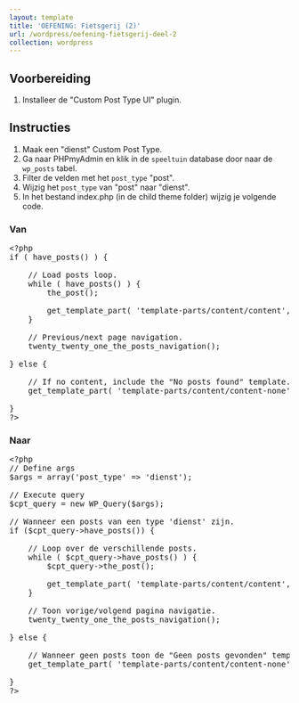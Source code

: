 ```yaml
---
layout: template
title: 'OEFENING: Fietsgerij (2)'
url: /wordpress/oefening-fietsgerij-deel-2
collection: wordpress
---
```


## Voorbereiding
1. Installeer de "Custom Post Type UI" plugin.

## Instructies
1. Maak een "dienst" Custom Post Type. 
2. Ga naar PHPmyAdmin en klik in de <code>speeltuin</code> database door naar de <code>wp_posts</code> tabel.
3. Filter de velden met het <code>post_type</code> "post".
4. Wijzig het <code>post_type</code> van "post" naar "dienst".
5. In het bestand index.php (in de child theme folder) wijzig je volgende code.

### Van

<pre>
&lt;?php
if ( have_posts() ) {

    // Load posts loop.
    while ( have_posts() ) {
        the_post();

        get_template_part( 'template-parts/content/content', get_theme_mod( 'display_excerpt_or_full_post', 'excerpt' ) );
    }

    // Previous/next page navigation.
    twenty_twenty_one_the_posts_navigation();

} else {

    // If no content, include the "No posts found" template.
    get_template_part( 'template-parts/content/content-none' );

}
?&gt;
</pre>  

### Naar

<pre>
&lt;?php
// Define args
$args = array('post_type' => 'dienst');

// Execute query
$cpt_query = new WP_Query($args);

// Wanneer een posts van een type 'dienst' zijn.
if ($cpt_query->have_posts()) {

    // Loop over de verschillende posts.
    while ( $cpt_query->have_posts() ) {
        $cpt_query->the_post();

        get_template_part( 'template-parts/content/content', get_theme_mod( 'display_excerpt_or_full_post', 'excerpt' ) );
    }

    // Toon vorige/volgend pagina navigatie.
    twenty_twenty_one_the_posts_navigation();

} else {

    // Wanneer geen posts toon de "Geen posts gevonden" template.
    get_template_part( 'template-parts/content/content-none' );

}
?&gt;
</pre>    